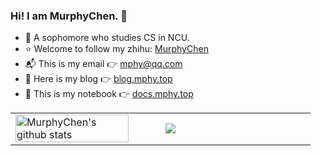 ### Hi! I am MurphyChen.  👋 
- 🧑 A sophomore who studies CS in NCU.
- ⭐ Welcome to follow my zhihu: [MurphyChen](https://www.zhihu.com/people/mphyc)
- 📬 This is my email 👉 mphy@qq.com
- 📘 Here is my blog 👉 [blog.mphy.top](https://blog.mphy.top)
- 📗 This is my notebook 👉 [docs.mphy.top](https://docs.mphy.top)

<table>
  <tr>
    <td width="50%">
      <img height="90%" src="https://github-readme-stats.vercel.app/api?username=Hacker-C&count_private=true&show_icons=true&include_all_commits=false" alt="MurphyChen's github stats"/>
    </td>
    <td width="50%">
      <img src="https://github-readme-stats.vercel.app/api/top-langs/?username=Hacker-C&layout=compact"/>
    </td>
  </tr>
  </table>



